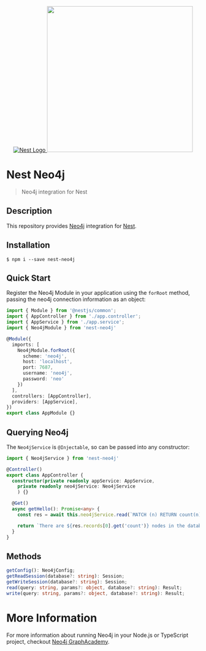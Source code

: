 <p align="center">
  <a href="http://nestjs.com/" target="blank"><img src="https://kamilmysliwiec.com/public/nest-logo.png#1" alt="Nest Logo" />   </a>
  <a href="https://neo4j.com" target="_blank"><img src="https://dist.neo4j.com/wp-content/uploads/20140926224303/neo4j_logo-facebook.png" width="380"></a>
</p>

# Nest Neo4j

> Neo4j integration for Nest

## Description

This repository provides [Neo4j](https://www.neo4j.com) integration for [Nest](http://nestjs.com/).

## Installation

```
$ npm i --save nest-neo4j
```

## Quick Start

Register the Neo4j Module in your application using the `forRoot` method, passing the neo4j connection information as an object:

```ts
import { Module } from '@nestjs/common';
import { AppController } from './app.controller';
import { AppService } from './app.service';
import { Neo4jModule } from 'nest-neo4j'

@Module({
  imports: [
    Neo4jModule.forRoot({
      scheme: 'neo4j',
      host: 'localhost',
      port: 7687,
      username: 'neo4j',
      password: 'neo'
    })
  ],
  controllers: [AppController],
  providers: [AppService],
})
export class AppModule {}
```

## Querying Neo4j

The `Neo4jService` is `@Injectable`, so can be passed into any constructor:

```ts
import { Neo4jService } from 'nest-neo4j'

@Controller()
export class AppController {
  constructor(private readonly appService: AppService,
    private readonly neo4jService: Neo4jService
    ) {}

  @Get()
  async getHello(): Promise<any> {
    const res = await this.neo4jService.read(`MATCH (n) RETURN count(n) AS count`)

    return `There are ${res.records[0].get('count')} nodes in the database`
  }
}
```

## Methods

```ts
getConfig(): Neo4jConfig;
getReadSession(database?: string): Session;
getWriteSession(database?: string): Session;
read(query: string, params?: object, database?: string): Result;
write(query: string, params?: object, database?: string): Result;
```

# More Information

For more information about running Neo4j in your Node.js or TypeScript project, checkout [Neo4j GraphAcademy](https://graphacademy.neo4j.com).
